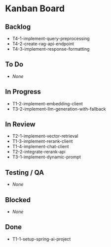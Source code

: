# Kanban Board

## Backlog
- T4-1-implement-query-preprocessing
- T4-2-create-rag-api-endpoint
- T4-3-implement-response-formatting

## To Do
- _None_

## In Progress
- T1-2-implement-embedding-client
- T3-2-implement-llm-generation-with-fallback

## In Review
- T2-1-implement-vector-retrieval
- T1-3-implement-rerank-client
- T1-4-implement-chat-client
- T2-2-integrate-rerank-api
- T3-1-implement-dynamic-prompt

## Testing / QA
- _None_

## Blocked
- _None_

## Done
- T1-1-setup-spring-ai-project
